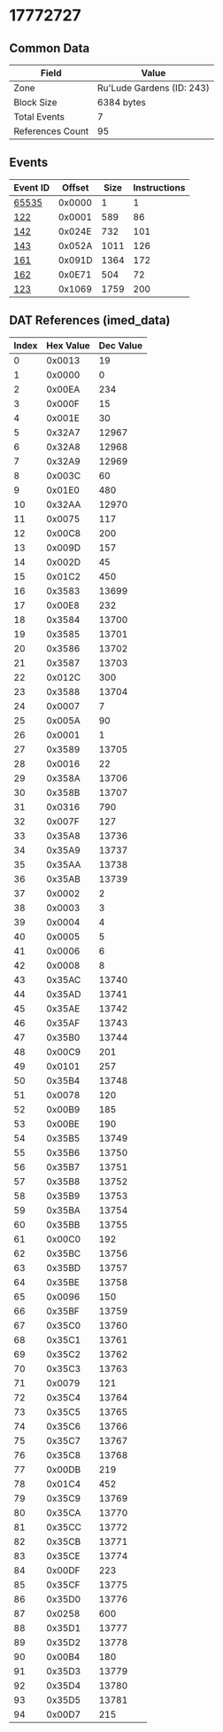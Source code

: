 # 17772727

## Common Data

| Field            | Value                     |
|------------------|---------------------------|
| Zone             | Ru'Lude Gardens (ID: 243) |
| Block Size       | 6384 bytes                |
| Total Events     | 7                         |
| References Count | 95                        |

## Events

| Event ID            | Offset   |   Size |   Instructions |
|---------------------|----------|--------|----------------|
| [65535](./65535.md) | 0x0000   |      1 |              1 |
| [122](./122.md)     | 0x0001   |    589 |             86 |
| [142](./142.md)     | 0x024E   |    732 |            101 |
| [143](./143.md)     | 0x052A   |   1011 |            126 |
| [161](./161.md)     | 0x091D   |   1364 |            172 |
| [162](./162.md)     | 0x0E71   |    504 |             72 |
| [123](./123.md)     | 0x1069   |   1759 |            200 |

## DAT References (imed_data)

|   Index | Hex Value   |   Dec Value |
|---------|-------------|-------------|
|       0 | 0x0013      |          19 |
|       1 | 0x0000      |           0 |
|       2 | 0x00EA      |         234 |
|       3 | 0x000F      |          15 |
|       4 | 0x001E      |          30 |
|       5 | 0x32A7      |       12967 |
|       6 | 0x32A8      |       12968 |
|       7 | 0x32A9      |       12969 |
|       8 | 0x003C      |          60 |
|       9 | 0x01E0      |         480 |
|      10 | 0x32AA      |       12970 |
|      11 | 0x0075      |         117 |
|      12 | 0x00C8      |         200 |
|      13 | 0x009D      |         157 |
|      14 | 0x002D      |          45 |
|      15 | 0x01C2      |         450 |
|      16 | 0x3583      |       13699 |
|      17 | 0x00E8      |         232 |
|      18 | 0x3584      |       13700 |
|      19 | 0x3585      |       13701 |
|      20 | 0x3586      |       13702 |
|      21 | 0x3587      |       13703 |
|      22 | 0x012C      |         300 |
|      23 | 0x3588      |       13704 |
|      24 | 0x0007      |           7 |
|      25 | 0x005A      |          90 |
|      26 | 0x0001      |           1 |
|      27 | 0x3589      |       13705 |
|      28 | 0x0016      |          22 |
|      29 | 0x358A      |       13706 |
|      30 | 0x358B      |       13707 |
|      31 | 0x0316      |         790 |
|      32 | 0x007F      |         127 |
|      33 | 0x35A8      |       13736 |
|      34 | 0x35A9      |       13737 |
|      35 | 0x35AA      |       13738 |
|      36 | 0x35AB      |       13739 |
|      37 | 0x0002      |           2 |
|      38 | 0x0003      |           3 |
|      39 | 0x0004      |           4 |
|      40 | 0x0005      |           5 |
|      41 | 0x0006      |           6 |
|      42 | 0x0008      |           8 |
|      43 | 0x35AC      |       13740 |
|      44 | 0x35AD      |       13741 |
|      45 | 0x35AE      |       13742 |
|      46 | 0x35AF      |       13743 |
|      47 | 0x35B0      |       13744 |
|      48 | 0x00C9      |         201 |
|      49 | 0x0101      |         257 |
|      50 | 0x35B4      |       13748 |
|      51 | 0x0078      |         120 |
|      52 | 0x00B9      |         185 |
|      53 | 0x00BE      |         190 |
|      54 | 0x35B5      |       13749 |
|      55 | 0x35B6      |       13750 |
|      56 | 0x35B7      |       13751 |
|      57 | 0x35B8      |       13752 |
|      58 | 0x35B9      |       13753 |
|      59 | 0x35BA      |       13754 |
|      60 | 0x35BB      |       13755 |
|      61 | 0x00C0      |         192 |
|      62 | 0x35BC      |       13756 |
|      63 | 0x35BD      |       13757 |
|      64 | 0x35BE      |       13758 |
|      65 | 0x0096      |         150 |
|      66 | 0x35BF      |       13759 |
|      67 | 0x35C0      |       13760 |
|      68 | 0x35C1      |       13761 |
|      69 | 0x35C2      |       13762 |
|      70 | 0x35C3      |       13763 |
|      71 | 0x0079      |         121 |
|      72 | 0x35C4      |       13764 |
|      73 | 0x35C5      |       13765 |
|      74 | 0x35C6      |       13766 |
|      75 | 0x35C7      |       13767 |
|      76 | 0x35C8      |       13768 |
|      77 | 0x00DB      |         219 |
|      78 | 0x01C4      |         452 |
|      79 | 0x35C9      |       13769 |
|      80 | 0x35CA      |       13770 |
|      81 | 0x35CC      |       13772 |
|      82 | 0x35CB      |       13771 |
|      83 | 0x35CE      |       13774 |
|      84 | 0x00DF      |         223 |
|      85 | 0x35CF      |       13775 |
|      86 | 0x35D0      |       13776 |
|      87 | 0x0258      |         600 |
|      88 | 0x35D1      |       13777 |
|      89 | 0x35D2      |       13778 |
|      90 | 0x00B4      |         180 |
|      91 | 0x35D3      |       13779 |
|      92 | 0x35D4      |       13780 |
|      93 | 0x35D5      |       13781 |
|      94 | 0x00D7      |         215 |
